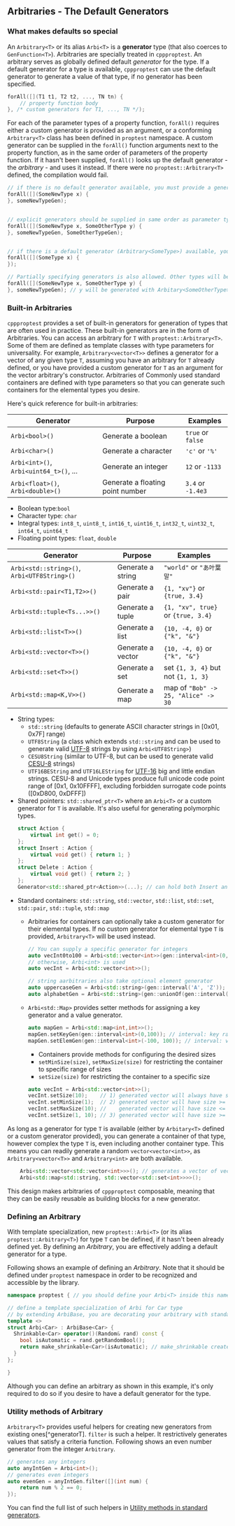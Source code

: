## Arbitraries - The Default Generators

### What makes defaults so special

An `Arbitrary<T>` or its alias `Arbi<T>` is a **generator** type (that also coerces to `GenFunction<T>`).
Arbitraries are specially treated in `cppproptest`. An arbitrary serves as globally defined default _generator_ for the type. If a default generator for a type is available, `cppproptest` can use the default generator to generate a value of that type, if no generator has been specified.

```cpp
forAll([](T1 t1, T2 t2, ..., TN tn) {
    // property function body
}, /* custom generators for T1, ..., TN */);
```

For each of the parameter types of a property function, `forAll()` requires either a custom generator is provided as an argument, or a conforming `Arbitrary<T>` class has been defined in `proptest` namespace. A custom generator can be supplied in the `forAll()` function arguments next to the property function, as in the same order of parameters of the property function. If it hasn't been supplied, `forAll()` looks up the default generator - the _arbitrary_ - and uses it instead. If there were no `proptest::Arbitrary<T>` defined, the compilation would fail.

```cpp
// if there is no default generator available, you must provide a generator for the type SomeNewType.
forAll([](SomeNewType x) {
}, someNewTypeGen);


// explicit generators should be supplied in same order as parameter types of property function
forAll([](SomeNewType x, SomeOtherType y) {
}, someNewTypeGen, SomeOtherTypeGen);


// if there is a default generator (Arbitrary<SomeType>) available, you can use that generator by omitting the argument
forAll([](SomeType x) {
});

// Partially specifying generators is also allowed. Other types will be generated with arbitraries
forAll([](SomeNewType x, SomeOtherType y) {
}, someNewTypeGen); // y will be generated with Arbitary<SomeOtherType>
```


### Built-in Arbitraries

`cppproptest` provides a set of built-in generators for generation of types that are often used in practice. These built-in generators are in the form of Arbitraries. You can access an arbitrary for `T` with `proptest::Arbitrary<T>`. Some of them are defined as template classes with type parameters for universality. For example, `Arbitrary<vector<T>>` defines a generator for a vector of any given type `T`, assuming you have an arbitrary for `T` already defined, or you have provided a custom generator for `T` as an argument for the vector arbitrary's constructor. Arbitraries of Commonly used standard containers are defined with type parameters so that you can generate such containers for the elemental types you desire.

Here's quick reference for built-in arbitraries:

| Generator                                   | Purpose                          | Examples                            |
| ------------------------------------------- | -------------------------------- | ----------------------------------- |
| `Arbi<bool>()`                              | Generate a boolean               | `true` or `false`                   |
| `Arbi<char>()`                              | Generate a character             | `'c'` or `'%'`                      |
| `Arbi<int>()`, `Arbi<uint64_t>()`, ...      | Generate an integer              | `12` or `-1133`                     |
| `Arbi<float>()`, `Arbi<double>()`           | Generate a floating point number | `3.4` or `-1.4e3`                   |

* Boolean type:`bool`
* Character type: `char`
* Integral types: `int8_t`, `uint8_t`, `int16_t`, `uint16_t`, `int32_t`, `uint32_t`, `int64_t`, `uint64_t`
* Floating point types: `float`, `double`

| Generator                                   | Purpose                          | Examples                            |
| ------------------------------------------- | -------------------------------- | ----------------------------------- |
| `Arbi<std::string>()`, `Arbi<UTF8String>()` | Generate a string                | `"world"` or `"あ叶葉말"`             |
| `Arbi<std::pair<T1,T2>>()`                  | Generate a pair                  | `{1, "xv"}` or `{true, 3.4}`        |
| `Arbi<std::tuple<Ts...>>()`                 | Generate a tuple                 | `{1, "xv", true}` or `{true, 3.4}`  |
| `Arbi<std::list<T>>()`                      | Generate a list                  | `{10, -4, 0}` or `{"k", "&"}`       |
| `Arbi<std::vector<T>>()`                    | Generate a vector                | `{10, -4, 0}` or `{"k", "&"}`       |
| `Arbi<std::set<T>>()`                       | Generate a set                   | set `{1, 3, 4}` but not `{1, 1, 3}` |
| `Arbi<std::map<K,V>>()`                     | Generate a map                   | map of `"Bob" -> 25, "Alice" -> 30` |

* String types:
    * `std::string` (defaults to generate ASCII character strings in \[0x01, 0x7F\] range)
    * `UTF8String` (a class which extends `std::string` and can be used to generate valid [UTF-8](https://en.wikipedia.org/wiki/UTF-8) strings by using `Arbi<UTF8String>`)
    * `CESU8String` (similar to UTF-8, but can be used to generate valid [CESU-8](https://en.wikipedia.org/wiki/CESU-8) strings)
    * `UTF16BEString` and `UTF16LEString` for [UTF-16](https://en.wikipedia.org/wiki/UTF-16) big and little endian strings. CESU-8 and Unicode types produce full unicode code point range of \[0x1, 0x10FFFF\], excluding forbidden surrogate code points (\[0xD800, 0xDFFF\])
* Shared pointers: `std::shared_ptr<T>` where an `Arbi<T>` or a custom generator for `T` is available. It's also useful for generating polymorphic types.
    ```cpp
    struct Action {
        virtual int get() = 0;
    };
    struct Insert : Action {
        virtual void get() { return 1; }
    };
    struct Delete : Action {
        virtual void get() { return 2; }
    };
    Generator<std::shared_ptr<Action>>(...); // can hold both Insert and Delete
    ```
* Standard containers: `std::string`, `std::vector`, `std::list`, `std::set`, `std::pair`, `std::tuple`, `std::map`
    * Arbitraries for containers can optionally take a custom generator for their elemental types. If no custom generator for elemental type `T` is provided, `Arbitrary<T>` will be used instead.
        ```cpp
        // You can supply a specific generator for integers
        auto vecInt0to100 = Arbi<std::vector<int>>(gen::interval<int>(0,100));
        // otherwise, Arbi<int> is used
        auto vecInt = Arbi<std::vector<int>>();

        // string aarbitraries also take optional element generator
        auto uppercaseGen = Arbi<std::string>(gen::interval('A', 'Z'));
        auto alphabetGen = Arbi<std::string>(gen::unionOf(gen::interval('A', 'Z'), gen::interval('a','z')));
        ```

    * `Arbi<std::Map>` provides setter methods for assigning a key generator and a value generator.

        ```cpp
        auto mapGen = Arbi<std::map<int,int>>();
        mapGen.setKeyGen(gen::interval<int>(0,100)); // interval: key ranges from 0 to 100
        mapGen.setElemGen(gen::interval<int>(-100, 100)); // interval: value ranges from -100 to 100
        ```

       * Containers provide methods for configuring the desired sizes
        * `setMinSize(size)`, `setMaxSize(size)` for restricting the container to specific range of sizes
        * `setSize(size)` for restricting the container to a specific size

        ```cpp
        auto vecInt = Arbi<std::vector<int>>();
        vecInt.setSize(10);    // 1) generated vector will always have size 10
        vecInt.setMinSize(1);  // 2) generated vector will have size >= 1
        vecInt.setMaxSize(10); //    generated vector will have size <= 10
        vecInt.setSize(1, 10); // 3) generated vector will have size >= 1 and size <= 10
        ```

As long as a generator for type `T` is available (either by `Arbitary<T>` defined or a custom generator provided), you can generate a container of that type, however complex the type `T` is, even including another container type. This means you can readily generate a random `vector<vector<int>>`, as `Arbitrary<vector<T>>` and `Arbitrary<int>` are both available.

```cpp
    Arbi<std::vector<std::vector<int>>>(); // generates a vector of vector of ints.
    Arbi<std::map<std::string, std::vector<std::set<int>>>>();
```

This design makes arbitraries of `cppproptest` composable, meaning that they can be easily reusable as building blocks for a new generator.


### Defining an Arbitrary

With template specialization, new `proptest::Arbi<T>` (or its alias `proptest::Arbitrary<T>`) for type `T` can be defined, if it hasn't been already defined yet. By defining an _Arbitrary_, you are effectively adding a default generator for a type.

Following shows an example of defining an _Arbitrary_. Note that it should be defined under `proptest` namespace in order to be recognized and accessible by the library.

```cpp
namespace proptest { // you should define your Arbi<T> inside this namespace

// define a template specialization of Arbi for Car type
// by extending ArbiBase, you are decorating your arbitrary with standard methods (map, flatMap, filter, etc.)
template <>
struct Arbi<Car> : ArbiBase<Car> {
  Shrinkable<Car> operator()(Random& rand) const {
    bool isAutomatic = rand.getRandomBool();
    return make_shrinkable<Car>(isAutomatic); // make_shrinkable creates a Car object by calling Car's constructor with 1 boolean parameter
  }
};

}
```

Although you can define an arbitrary as shown in this example, it's only required to do so if you desire to have a default generator for the type.


### Utility methods of Arbitrary

`Arbitrary<T>` provides useful helpers for creating new generators from existing ones[^generatorT]. `filter` is such a helper. It restrictively generates values that satisfy a criteria function. Following shows an even number generator from the integer `Arbitrary`.

```cpp
// generates any integers
auto anyIntGen = Arbi<int>();
// generates even integers
auto evenGen = anyIntGen.filter([](int num) {
    return num % 2 == 0;
});
```

You can find the full list of such helpers in [Utility methods in standard generators](Combinators.md#utility-methods-in-standard-generators).

&nbsp;